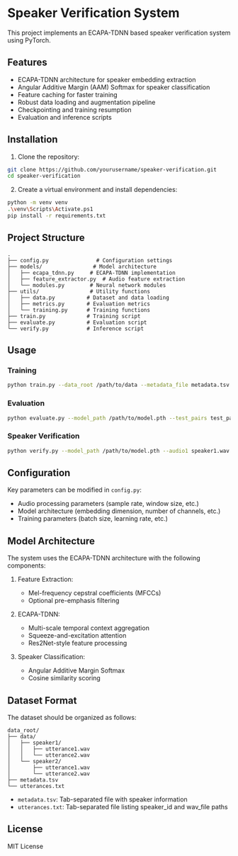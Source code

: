 # Speaker Verification System

This project implements an ECAPA-TDNN based speaker verification system using PyTorch.

## Features

- ECAPA-TDNN architecture for speaker embedding extraction
- Angular Additive Margin (AAM) Softmax for speaker classification
- Feature caching for faster training
- Robust data loading and augmentation pipeline
- Checkpointing and training resumption
- Evaluation and inference scripts

## Installation

1. Clone the repository:
```bash
git clone https://github.com/yourusername/speaker-verification.git
cd speaker-verification
```

2. Create a virtual environment and install dependencies:
```bash
python -m venv venv
.\venv\Scripts\Activate.ps1
pip install -r requirements.txt
```

## Project Structure

```
.
├── config.py               # Configuration settings
├── models/                # Model architecture
│   ├── ecapa_tdnn.py     # ECAPA-TDNN implementation
│   ├── feature_extractor.py  # Audio feature extraction
│   └── modules.py        # Neural network modules
├── utils/                # Utility functions
│   ├── data.py          # Dataset and data loading
│   ├── metrics.py       # Evaluation metrics
│   └── training.py      # Training functions
├── train.py             # Training script
├── evaluate.py          # Evaluation script
└── verify.py            # Inference script

```

## Usage

### Training

```bash
python train.py --data_root /path/to/data --metadata_file metadata.tsv --utterance_file utterances.txt
```

### Evaluation

```bash
python evaluate.py --model_path /path/to/model.pth --test_pairs test_pairs.txt --wav_dir /path/to/wavs
```

### Speaker Verification

```bash
python verify.py --model_path /path/to/model.pth --audio1 speaker1.wav --audio2 speaker2.wav
```

## Configuration

Key parameters can be modified in `config.py`:

- Audio processing parameters (sample rate, window size, etc.)
- Model architecture (embedding dimension, number of channels, etc.)
- Training parameters (batch size, learning rate, etc.)

## Model Architecture

The system uses the ECAPA-TDNN architecture with the following components:

1. Feature Extraction:
   - Mel-frequency cepstral coefficients (MFCCs)
   - Optional pre-emphasis filtering

2. ECAPA-TDNN:
   - Multi-scale temporal context aggregation
   - Squeeze-and-excitation attention
   - Res2Net-style feature processing

3. Speaker Classification:
   - Angular Additive Margin Softmax
   - Cosine similarity scoring

## Dataset Format

The dataset should be organized as follows:

```
data_root/
├── data/
│   ├── speaker1/
│   │   ├── utterance1.wav
│   │   └── utterance2.wav
│   └── speaker2/
│       ├── utterance1.wav
│       └── utterance2.wav
├── metadata.tsv
└── utterances.txt
```

- `metadata.tsv`: Tab-separated file with speaker information
- `utterances.txt`: Tab-separated file listing speaker_id and wav_file paths

## License

MIT License

